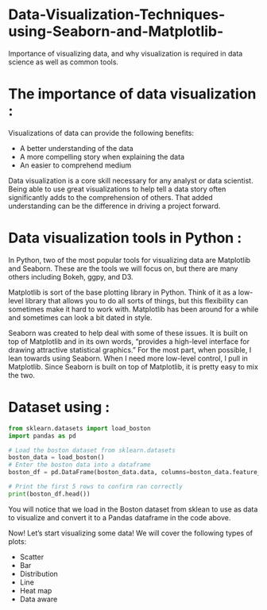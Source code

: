 # Data-Visualization-Techniques-using-Seaborn-and-Matplotlib-
Importance of visualizing data, and why visualization is required in data science as well as common tools.

# The importance of data visualization : 

Visualizations of data can provide the following benefits:

* A better understanding of the data
* A more compelling story when explaining the data
* An easier to comprehend medium

Data visualization is a core skill necessary for any analyst or data scientist. Being able to use great visualizations to help tell a data story often significantly adds to the comprehension of others. That added understanding can be the difference in driving a project forward.

# Data visualization tools in Python :

In Python, two of the most popular tools for visualizing data are Matplotlib and Seaborn. These are the tools we will focus on, but there are many others including Bokeh, ggpy, and D3.

Matplotlib is sort of the base plotting library in Python. Think of it as a low-level library that allows you to do all sorts of things, but this flexibility can sometimes make it hard to work with. Matplotlib has been around for a while and sometimes can look a bit dated in style.

Seaborn was created to help deal with some of these issues. It is built on top of Matplotlib and in its own words, “provides a high-level interface for drawing attractive statistical graphics.” For the most part, when possible, I lean towards using Seaborn. When I need more low-level control, I pull in Matplotlib. Since Seaborn is built on top of Matplotlib, it is pretty easy to mix the two.

# Dataset using :

```python
from sklearn.datasets import load_boston
import pandas as pd

# Load the boston dataset from sklearn.datasets
boston_data = load_boston()
# Enter the boston data into a dataframe
boston_df = pd.DataFrame(boston_data.data, columns=boston_data.feature_names)

# Print the first 5 rows to confirm ran correctly
print(boston_df.head())
``` 
You will notice that we load in the Boston dataset from sklean to use as data to visualize and convert it to a Pandas dataframe in the code above.

Now! Let’s start visualizing some data! We will cover the following types of plots:

* Scatter
* Bar
* Distribution
* Line
* Heat map
* Data aware
